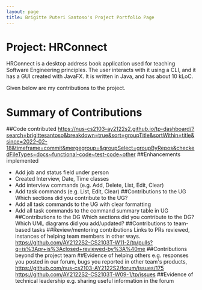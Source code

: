 ```yaml
---
layout: page
title: Brigitte Puteri Santoso's Project Portfolio Page
---
```


# Project: HRConnect

HRConnect is a desktop address book application used for teaching Software Engineering principles. The user interacts with it using a CLI, and it has a GUI created with JavaFX. It is written in Java, and has about 10 kLoC.

Given below are my contributions to the project.

# Summary of Contributions
##Code contributed
https://nus-cs2103-ay2122s2.github.io/tp-dashboard/?search=brigittesantoso&breakdown=true&sort=groupTitle&sortWithin=title&since=2022-02-18&timeframe=commit&mergegroup=&groupSelect=groupByRepos&checkedFileTypes=docs~functional-code~test-code~other
##Enhancements implemented
- Add job and status field under person
- Created Interview, Date, Time classes
- Add interview commands (e.g. Add, Delete, List, Edit, Clear)
- Add task commands (e.g. List, Edit, Clear)
##Contributions to the UG
Which sections did you contribute to the UG?
- Add all task commands to the UG with clear formatting
- Add all task commands to the command summary table in UG
##Contributions to the DG
Which sections did you contribute to the DG? Which UML diagrams did you add/updated?
##Contributions to team-based tasks
##Review/mentoring contributions
Links to PRs reviewed, instances of helping team members in other ways.
https://github.com/AY2122S2-CS2103T-W11-2/tp/pulls?q=is%3Apr+is%3Aclosed+reviewed-by%3A%40me
##Contributions beyond the project team
##Evidence of helping others
e.g. responses you posted in our forum, bugs you reported in other team's products,
https://github.com/nus-cs2103-AY2122S2/forum/issues/175
https://github.com/AY2122S2-CS2103T-W09-1/tp/issues
##Evidence of technical leadership
e.g. sharing useful information in the forum
